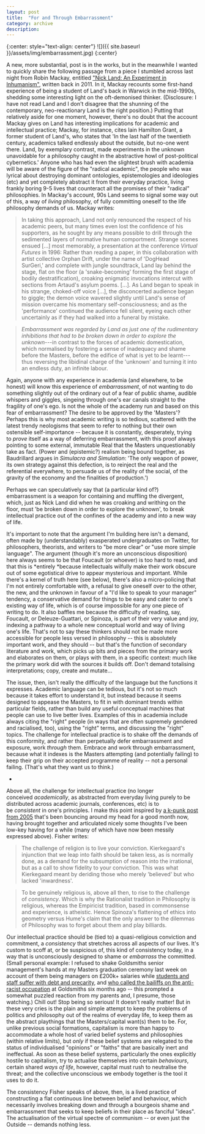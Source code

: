 ```yaml
---
layout: post
title:  "For and Through Embarrassment"
category: archive
description:
---
```

{:center: style="text-align: center"}
![]({{ site.baseurl }}/assets/img/embarrassment.jpg)
{:center}

A new, more substantial, post is in the works, but in the meanwhile I wanted to quickly share the following passage from a piece I stumbled across last night from Robin Mackay, entitled ["Nick Land: An Experiment in Inhumanism"](http://readthis.wtf/writing/nick-land-an-experiment-in-inhumanism/), written back in 2011. In it, Mackay recounts some first-hand experience of being a student of Land's back in Warwick in the mid-1990s, shedding some interesting light on the oft-demonised thinker. (Disclosure: I have not read Land and I don't disagree that the shunning of the contemporary, neo-reactionary Land is the right position.) Putting that relatively aside for one moment, however, there's no doubt that the account Mackay gives on Land has interesting implications for academic and intellectual practice; Mackay, for instance, cites Iain Hamilton Grant, a former student of Land's, who states that 'In the last half of the twentieth century, academics talked endlessly about the outside, but no-one went there. Land, by exemplary contrast, made experiments in the unknown unavoidable for a philosophy caught in the abstractive howl of post-political cybernetics.' Anyone who has had even the slightest brush with academia will be aware of the figure of the "radical academic", the people who wax lyrical about destroying dominant ontologies, epistemologies and ideologies (etc) and yet completely abstract it from their everyday practice, living frankly boring 9-5 lives that counteract all the promises of their "radical" philosophies. In Mackay's account, 90s Land seems to signal some way out of this, a way of *living* philosophy, of fully committing oneself to the life philosophy demands of us. Mackay writes:

> In taking this approach, Land not only renounced the respect of his academic peers, but many times even lost the confidence of his supporters, as he sought by any means possible to drill through the sedimented layers of normative human comportment. Strange scenes ensued [...] most memorably, a presentation at the conference *Virtual Futures* in 1996: Rather than reading a paper, in this collaboration with artist collective Orphan Drift, under the name of 'DogHead SurGeri,' and complete with jungle soundtrack, Land lay behind the stage, flat on the floor (a 'snake-becoming' forming the first stage of bodily destratification), croaking enigmatic invocations intercut with sections from Artaud's asylum poems. [...]. As Land began to speak in his strange, choked-off voice [...], the disconcerted audience began to giggle; the demon voice wavered slightly until Land's sense of mission overcame his momentary self-consciousness; and as the 'performance' continued the audience fell silent, eyeing each other uncertainly as if they had walked into a funeral by mistake.

> *Embarrassment was regarded by Land as just one of the rudimentary inhibitions that had to be broken down in order to explore the unknown*---in contrast to the forces of academic domestication, which normalised by fostering a sense of inadequacy and shame before the Masters, before the edifice of what is yet to be learnt---thus reversing the libidinal charge of the 'unknown' and turning it into an endless duty, an infinite labour.

Again, anyone with any experience in academia (and elsewhere, to be honest) will know this experience of *embarrassment*, of not wanting to do something slightly out of the ordinary out of a fear of public shame, audible whispers and giggles, singeing through one's ear canals straight to the fragility of one's ego. Is not the whole of the academy run and based on this fear of embarrassment? The desire to be approved by the 'Masters'? Perhaps this is why most academic writing is so tedious, scattered with the latest trendy neologisms that seem to refer to nothing but their own ostensible self-importance -- because it is constantly, desperately, trying to *prove* itself as a way of deferring embarrassment, with this proof always pointing to some external, immutable Real that the Masters unquestionably take as fact. (Power and (epistemic?) realism being bound together, as Baudrillard argues in *Simulacra and Simulation*: 'The only weapon of power, its own strategy against this defection, is to reinject the real and the referential everywhere, to persuade us of the reality of the social, of the gravity of the economy and the finalities of production.')

Perhaps we can speculatively say that (a particular kind of?) embarrassment is a weapon for containing and muffling the divergent, which, just as Nick Land did when he was croaking and writhing on the floor, must 'be broken down in order to explore the unknown', to break intellectual practice out of the confines of the academy and into a new way of life.

It's important to note that the argument I'm building here isn't a demand, often made by (understandably) exasperated undergraduates on Twitter, for philosophers, theorists, and writers to "be more clear" or "use more simple language". The argument (though it's more an unconscious disposition) here always seems to be that Foucault (or whoever) is too hard to read, and that this is *entirely *because intellectuals wilfully make their work obscure out of some egotistical drive to appear mysterious and important. While there's a kernel of truth here (see below), there's also a micro-policing that I'm not entirely comfortable with, a refusal to give oneself over to the other, the new, and the unknown in favour of a "I'd like to speak to your manager" tendency, a conservative demand for things to be easy and cater to one's existing way of life, which is of course impossible for any one piece of writing to do. It also baffles me because the difficulty of reading, say, Foucault, or Deleuze-Guattari, or Spinoza, is part of their very value and joy, indexing a pathway to a whole new conceptual world and way of living one's life. That's not to say these thinkers should not be made more accessible for people less versed in philosophy -- this is absolutely important work, and they should -- but that's the function of secondary literature and work, which picks up bits and pieces from the primary work and elaborates on them, or plays with them, in a specific context: much like the primary work did with the sources it builds off. Don't demand totalising interpretations; copy, create and mutate...

The issue, then, isn't really the difficulty of the language but the functions it expresses. Academic language can be tedious, but it's not so much because it takes effort to understand it, but instead because it seems designed to appease the Masters, to fit in with dominant trends within particular fields, rather than build any useful conceptual machines that people can use to live better lives. Examples of this in academia include always citing the "right" people (in ways that are often supremely gendered and racialised, too), using the "right" terms, and discussing the "right" topics. The challenge for intellectual practice is to shake off the demands of this conformity, and rather than perpetually defer embarrassment and exposure, work *through* them. Embrace and work through embarrassment, because what it indexes is the Masters attempting (and potentially failing) to keep their grip on their accepted programme of reality -- not a personal failing. (That's what they want us to think.)

*

Above all, the challenge for intellectual practice (no longer conceived *academically*, as abstracted from everyday living purely to be distributed across academic journals, conferences, etc) is to be *consistent* in one's principles. I make this point inspired by [a k-punk post from 2005](http://k-punk.abstractdynamics.org/archives/004902.html) that's been bouncing around my head for a good month now, having brought together and articulated nicely some thoughts I've been low-key having for a while (many of which have now been messily expressed above). Fisher writes:

> The challenge of religion is to live your conviction. Kierkegaard's injunction that we leap into faith should be taken less, as is normally done, as a demand for the subsumption of reason into the irrational, but as a call to show fidelity to your conviction. This was what Kierkegaard meant by deriding those who merely 'believed' but who lacked 'inwardness'.

> To be genuinely religious is, above all then, to rise to the challenge of *consistency*. Which is why the Rationalist tradition in Philosophy is religious, whereas the Empiricist tradition, based in commonsense and experience, is atheistic. Hence Spinoza's flattening of ethics into geometry versus Hume's claim that the only answer to the dilemmas of Philosophy was to forget about them and play billiards.

Our intellectual practice should be (tied to) a quasi-religious conviction and commitment, a *consistency* that stretches across all aspects of our lives. It's custom to scoff at, or be suspicious of, this kind of consistency today, in a way that is unconsciously designed to shame or *embarrass* the committed. (Small personal example: I refused to shake Goldsmiths senior management's hands at my Masters graduation ceremony last week on account of them being managers on £200k+ salaries while [students and staff suffer with debt and precarity](https://www.goldsmithssu.org/news/article/6013/UCU-Strike-Ballot-Statement/), and [who called the bailiffs on the anti-racist occupation](https://www.goldsmithssu.org/news/article/6013/A-public-statement-from-Goldsmiths-Anti-Racist-Action/) at Goldsmiths six months ago -- this prompted a somewhat puzzled reaction from my parents and, I presume, those watching.) Chill out! Stop being so serious! It doesn't really matter! But in these very cries is the plain and simple attempt to keep the problems of politics and philosophy out of the realms of everyday life, to keep them as the abstract playthings that the Masters/capital want(s) them to be. For, unlike previous social formations, capitalism is more than happy to accommodate a whole host of varied belief systems and philosophies (within relative limits), but *only* if these belief systems are relegated to the status of individualised "opinions" or "faiths" that are basically inert and ineffectual. As soon as these belief systems, particularly the ones explicitly hostile to capitalism, try to actualise themselves into certain *behaviours*, certain shared *ways of life*, however, capital must rush to neutralise the threat; and the collective unconscious we embody together is the tool it uses to do it.

The consistency Fisher speaks of above, then, is a lived practice of constructing a flat continuous line between belief and behaviour, which necessarily involves breaking down and through a bourgeois shame and embarrassment that seeks to keep beliefs in their place as fanciful "ideas". The actualisation of the virtual spectre of communism -- or even just the Outside -- demands nothing less.
